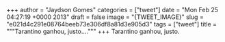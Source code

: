 
+++
author = "Jaydson Gomes"
categories = ["tweet"]
date = "Mon Feb 25 04:27:19 +0000 2013"
draft = false
image = "{TWEET_IMAGE}"
slug = "e021d4c291e08764beeb73e306df8a81d3e905d3"
tags = ["tweet"]
title = """Tarantino ganhou, justo...."""
+++
Tarantino ganhou, justo.
